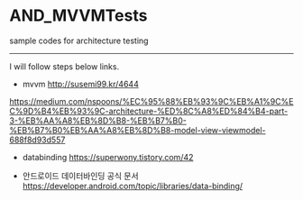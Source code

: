 # AND_MVVMTests
sample codes for architecture testing

----------------------------------
I will follow steps below links.

* mvvm
http://susemi99.kr/4644

https://medium.com/nspoons/%EC%95%88%EB%93%9C%EB%A1%9C%EC%9D%B4%EB%93%9C-architecture-%ED%8C%A8%ED%84%B4-part-3-%EB%AA%A8%EB%8D%B8-%EB%B7%B0-%EB%B7%B0%EB%AA%A8%EB%8D%B8-model-view-viewmodel-688f8d93d557

* databinding
https://superwony.tistory.com/42

* 안드로이드 데이터바인딩 공식 문서
https://developer.android.com/topic/libraries/data-binding/